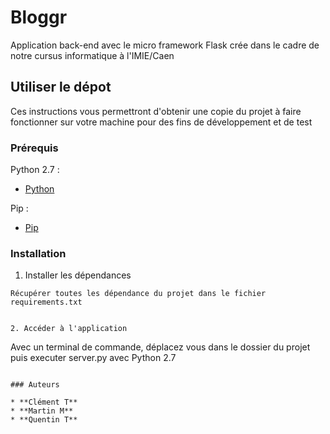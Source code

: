 # Bloggr

Application back-end avec le micro framework Flask
crée dans le cadre de notre cursus informatique à l'IMIE/Caen

## Utiliser le dépot

Ces instructions vous permettront d'obtenir une copie du projet à faire fonctionner sur votre machine pour des fins de développement et de test

### Prérequis

Python 2.7 :
 * [Python](https://www.python.org)
 
Pip :
* [Pip](https://pypi.org/project/pip/)


### Installation

1. Installer les dépendances

```
Récupérer toutes les dépendance du projet dans le fichier requirements.txt
```

```

2. Accéder à l'application

```
Avec un terminal de commande, déplacez vous dans le dossier du projet puis executer server.py avec Python 2.7
```

### Auteurs

* **Clément T**
* **Martin M**
* **Quentin T**


